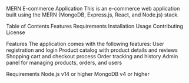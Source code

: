 MERN E-commerce Application
This is an e-commerce web application built using the MERN (MongoDB, Express.js, React, and Node.js) stack.

Table of Contents
Features
Requirements
Installation
Usage
Contributing
License

Features
The application comes with the following features:
User registration and login
Product catalog with product details and reviews
Shopping cart and checkout process
Order tracking and history
Admin panel for managing products, orders, and users

Requirements
Node.js v14 or higher
MongoDB v4 or higher
